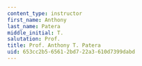 ```yaml
---
content_type: instructor
first_name: Anthony
last_name: Patera
middle_initial: T.
salutation: Prof.
title: Prof. Anthony T. Patera
uid: 653cc2b5-6561-2bd7-22a3-610d7399dabd
---
```

